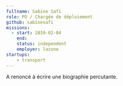 ```yaml
---
fullname: Sabine Safi
role: PO / Chargée de déploiement
github: sabinesafi
missions:
  - start: 2019-02-04
    end:
    status: independent
    employer: lazone
startups:
    - transport
---
```


A renoncé à écrire une biographie percutante.
